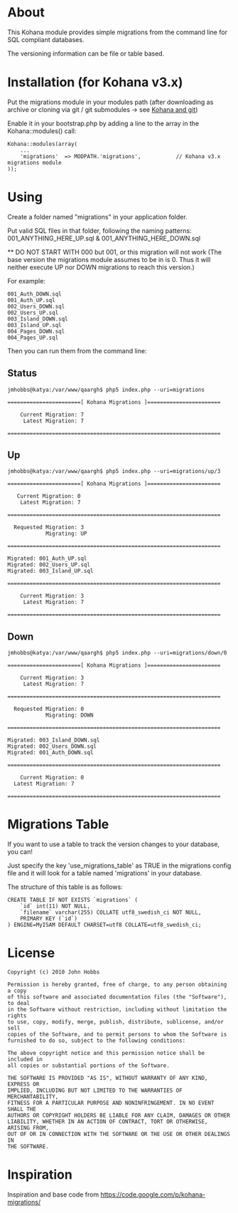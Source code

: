 # About

This Kohana module provides simple migrations from the command line for SQL compliant databases.

The versioning information can be file or table based.


# Installation (for Kohana v3.x)

Put the migrations module in your modules path (after downloading as archive or cloning via git / git submodules -> see [Kohana and git](http://kohanaframework.org/guide/tutorials.git))

Enable it in your bootstrap.php by adding a line to the array in the Kohana::modules() call:

    Kohana::modules(array(
        ...
        'migrations'  => MODPATH.'migrations',           // Kohana v3.x migrations module  
    )); 


# Using

Create a folder named "migrations" in your application folder.

Put valid SQL files in that folder, following the naming patterns: 001_ANYTHING_HERE_UP.sql & 001_ANYTHING_HERE_DOWN.sql

** DO NOT START WITH 000 but 001, or this migration will not work (The base version the migrations module assumes to be in is 0. Thus it will neither execute UP nor DOWN migrations to reach this version.)

For example:

	001_Auth_DOWN.sql
	001_Auth_UP.sql
	002_Users_DOWN.sql
	002_Users_UP.sql
	003_Island_DOWN.sql
	003_Island_UP.sql
	004_Pages_DOWN.sql
	004_Pages_UP.sql

Then you can run them from the command line:

## Status

	jmhobbs@katya:/var/www/qaargh$ php5 index.php --uri=migrations

	=======================[ Kohana Migrations ]=======================

	    Current Migration: 7
	     Latest Migration: 7

	===================================================================


## Up

	jmhobbs@katya:/var/www/qaargh$ php5 index.php --uri=migrations/up/3

	=======================[ Kohana Migrations ]=======================

	   Current Migration: 0
	    Latest Migration: 7

	===================================================================

	  Requested Migration: 3
	            Migrating: UP

	===================================================================

	Migrated: 001_Auth_UP.sql
	Migrated: 002_Users_UP.sql
	Migrated: 003_Island_UP.sql

	===================================================================

	    Current Migration: 3
	     Latest Migration: 7

	===================================================================


## Down

	jmhobbs@katya:/var/www/qaargh$ php5 index.php --uri=migrations/down/0

	=======================[ Kohana Migrations ]=======================

	    Current Migration: 3
	     Latest Migration: 7

	===================================================================

	  Requested Migration: 0
	            Migrating: DOWN

	===================================================================

	Migrated: 003_Island_DOWN.sql
	Migrated: 002_Users_DOWN.sql
	Migrated: 001_Auth_DOWN.sql

	===================================================================

	    Current Migration: 0
      Latest Migration: 7

	===================================================================

# Migrations Table

If you want to use a table to track the version changes to your database, you can!

Just specify the key 'use_migrations_table' as TRUE in the migrations config file and it will look for a table named 'migrations' in your database.

The structure of this table is as follows:

    CREATE TABLE IF NOT EXISTS `migrations` (
        `id` int(11) NOT NULL,
        `filename` varchar(255) COLLATE utf8_swedish_ci NOT NULL,
        PRIMARY KEY (`id`)
    ) ENGINE=MyISAM DEFAULT CHARSET=utf8 COLLATE=utf8_swedish_ci;


# License

	Copyright (c) 2010 John Hobbs

	Permission is hereby granted, free of charge, to any person obtaining a copy
	of this software and associated documentation files (the "Software"), to deal
	in the Software without restriction, including without limitation the rights
	to use, copy, modify, merge, publish, distribute, sublicense, and/or sell
	copies of the Software, and to permit persons to whom the Software is
	furnished to do so, subject to the following conditions:

	The above copyright notice and this permission notice shall be included in
	all copies or substantial portions of the Software.

	THE SOFTWARE IS PROVIDED "AS IS", WITHOUT WARRANTY OF ANY KIND, EXPRESS OR
	IMPLIED, INCLUDING BUT NOT LIMITED TO THE WARRANTIES OF MERCHANTABILITY,
	FITNESS FOR A PARTICULAR PURPOSE AND NONINFRINGEMENT. IN NO EVENT SHALL THE
	AUTHORS OR COPYRIGHT HOLDERS BE LIABLE FOR ANY CLAIM, DAMAGES OR OTHER
	LIABILITY, WHETHER IN AN ACTION OF CONTRACT, TORT OR OTHERWISE, ARISING FROM,
	OUT OF OR IN CONNECTION WITH THE SOFTWARE OR THE USE OR OTHER DEALINGS IN
	THE SOFTWARE.

# Inspiration

Inspiration and base code from https://code.google.com/p/kohana-migrations/
